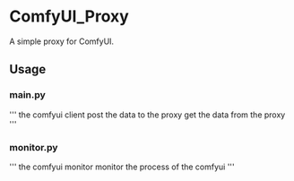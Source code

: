 # ComfyUI_Proxy
A simple proxy for ComfyUI.

## Usage
### main.py 
'''
the comfyui client
post  the data to the proxy
get   the data from the proxy
'''
### monitor.py
'''
the comfyui monitor
monitor the process of the comfyui
'''